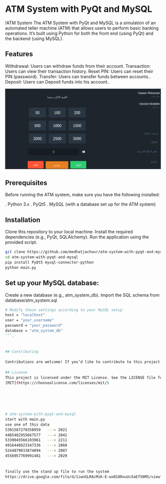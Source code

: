 # ATM System with PyQt and MySQL
!ATM System
The ATM System with PyQt and MySQL is a simulation of an automated teller machine (ATM) that allows users to perform basic banking operations. It’s built using Python for both the front end (using PyQt) and the backend (using MySQL).
 
## Features
Withdrawal: Users can withdraw funds from their account.
Transaction: Users can view their transaction history.
Reset PIN: Users can reset their PIN (password).
Transfer: Users can transfer funds between accounts..
Deposit: Users can Deposit funds into his account..

![alt text](https://github.com/medhatjachour/atm-system-with-pyqt-and-mysql/blob/main/sample/img1.png?raw=true)
## Prerequisites
Before running the ATM system, make sure you have the following installed:

. Python 3.x
. PyQt5
. MySQL (with a database set up for the ATM system)
## Installation

Clone this repository to your local machine.
Install the required dependencies (e.g., PyQt, SQLAlchemy).
Run the application using the provided script.

```bash
git clone https://github.com/medhatjachour/atm-system-with-pyqt-and-mysql.git
cd atm-system-with-pyqt-and-mysql
pip install PyQt5 mysql-connector-python
python main.py
```
## Set up your MySQL database:
Create a new database (e.g., atm_system_db).
Import the SQL schema from database/atm_system.sql
```bash
# Modify these settings according to your MySQL setup
host = "localhost"
user = "your_username"
password = "your_password"
database = "atm_system_db"
```.


## Contributing

Contributions are welcome! If you’d like to contribute to this project, just contact me

## License
This project is licensed under the MIT License. See the LICENSE file for details.
[MIT](https://choosealicense.com/licenses/mit/)





# atm-system-with-pyqt-and-mysql
start with main.py
use one of this data
5391587278358959   ---> 2021
4485482955667577   ---> 2041
5330045566103961   ---> 2211
4916448923347336   ---> 2060 
5244879033874894   ---> 2087
4556957769991481   ---> 2029


finally use the stand up file to run the system
https://drive.google.com/file/d/1iwnGLRAcMiK-E-wxBIARouUcXaEf58M5/view?usp=sharing

